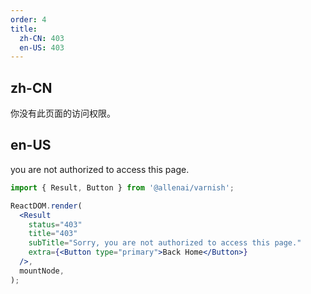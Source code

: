 ```yaml
---
order: 4
title:
  zh-CN: 403
  en-US: 403
---
```


## zh-CN

你没有此页面的访问权限。

## en-US

you are not authorized to access this page.

```jsx
import { Result, Button } from '@allenai/varnish';

ReactDOM.render(
  <Result
    status="403"
    title="403"
    subTitle="Sorry, you are not authorized to access this page."
    extra={<Button type="primary">Back Home</Button>}
  />,
  mountNode,
);
```
